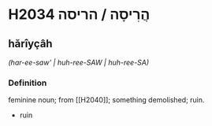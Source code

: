 # H2034 הֲרִיסָה / הריסה

## hărîyçâh

_(har-ee-saw' | huh-ree-SAW | huh-ree-SA)_

### Definition

feminine noun; from [[H2040]]; something demolished; ruin.

- ruin
